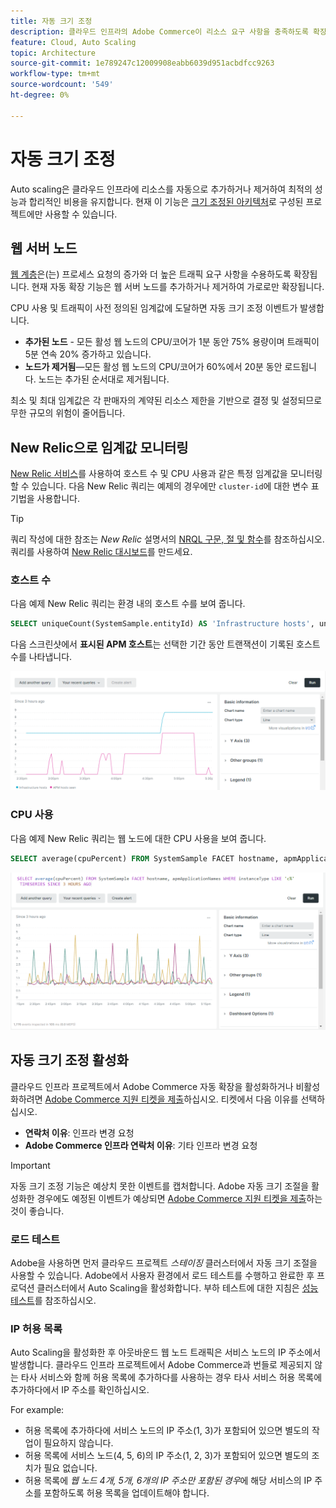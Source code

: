 ```yaml
---
title: 자동 크기 조정
description: 클라우드 인프라의 Adobe Commerce이 리소스 요구 사항을 충족하도록 확장하는 방법을 알아봅니다.
feature: Cloud, Auto Scaling
topic: Architecture
source-git-commit: 1e789247c12009908eabb6039d951acbdfcc9263
workflow-type: tm+mt
source-wordcount: '549'
ht-degree: 0%

---
```


# 자동 크기 조정

Auto scaling은 클라우드 인프라에 리소스를 자동으로 추가하거나 제거하여 최적의 성능과 합리적인 비용을 유지합니다. 현재 이 기능은 [크기 조정된 아키텍처](scaled-architecture.md)로 구성된 프로젝트에만 사용할 수 있습니다.

## 웹 서버 노드

[웹 계층](scaled-architecture.md#web-tier)은(는) 프로세스 요청의 증가와 더 높은 트래픽 요구 사항을 수용하도록 확장됩니다. 현재 자동 확장 기능은 웹 서버 노드를 추가하거나 제거하여 가로로만 확장됩니다.

CPU 사용 및 트래픽이 사전 정의된 임계값에 도달하면 자동 크기 조정 이벤트가 발생합니다.

- **추가된 노드** - 모든 활성 웹 노드의 CPU/코어가 1분 동안 75% 용량이며 트래픽이 5분 연속 20% 증가하고 있습니다.
- **노드가 제거됨**—모든 활성 웹 노드의 CPU/코어가 60%에서 20분 동안 로드됩니다. 노드는 추가된 순서대로 제거됩니다.

최소 및 최대 임계값은 각 판매자의 계약된 리소스 제한을 기반으로 결정 및 설정되므로 무한 규모의 위험이 줄어듭니다.

## New Relic으로 임계값 모니터링

[New Relic 서비스](../monitor/new-relic-service.md)를 사용하여 호스트 수 및 CPU 사용과 같은 특정 임계값을 모니터링할 수 있습니다. 다음 New Relic 쿼리는 예제의 경우에만 `cluster-id`에 대한 변수 표기법을 사용합니다.

>[!TIP]
>
>쿼리 작성에 대한 참조는 _New Relic_ 설명서의 [NRQL 구문, 절 및 함수](https://docs.newrelic.com/docs/query-your-data/nrql-new-relic-query-language/get-started/nrql-syntax-clauses-functions/)를 참조하십시오.
>쿼리를 사용하여 [New Relic 대시보드](https://docs.newrelic.com/docs/query-your-data/explore-query-data/dashboards/introduction-dashboards/)를 만드세요.

### 호스트 수

다음 예제 New Relic 쿼리는 환경 내의 호스트 수를 보여 줍니다.

```sql
SELECT uniqueCount(SystemSample.entityId) AS 'Infrastructure hosts', uniqueCount(Transaction.host) AS 'APM hosts seen' FROM SystemSample, Transaction where (Transaction.appName = 'cluster-id_stg' AND Transaction.transactionType = 'Web') OR SystemSample.apmApplicationNames LIKE '%|cluster-id_stg|%' TIMESERIES SINCE 3 HOURS AGO
```

다음 스크린샷에서 **표시된 APM 호스트**&#x200B;는 선택한 기간 동안 트랜잭션이 기록된 호스트 수를 나타냅니다.

![New Relic 호스트 수](../../assets/new-relic/host-count.png)

### CPU 사용

다음 예제 New Relic 쿼리는 웹 노드에 대한 CPU 사용을 보여 줍니다.

```sql
SELECT average(cpuPercent) FROM SystemSample FACET hostname, apmApplicationNames WHERE instanceType LIKE 'c%' TIMESERIES SINCE 3 HOURS AGO
```

![New Relic 웹 노드 CPU 사용](../../assets/new-relic/web-node-cpu-usage.png)

## 자동 크기 조정 활성화

클라우드 인프라 프로젝트에서 Adobe Commerce 자동 확장을 활성화하거나 비활성화하려면 [Adobe Commerce 지원 티켓을 제출](https://experienceleague.adobe.com/docs/commerce-knowledge-base/kb/help-center-guide/magento-help-center-user-guide.html#submit-ticket)하십시오. 티켓에서 다음 이유를 선택하십시오.

- **연락처 이유**: 인프라 변경 요청
- **Adobe Commerce 인프라 연락처 이유**: 기타 인프라 변경 요청

>[!IMPORTANT]
>
>자동 크기 조정 기능은 예상치 못한 이벤트를 캡처합니다. Adobe 자동 크기 조절을 활성화한 경우에도 예정된 이벤트가 예상되면 [Adobe Commerce 지원 티켓을 제출](https://experienceleague.adobe.com/docs/commerce-knowledge-base/kb/help-center-guide/magento-help-center-user-guide.html#submit-ticket)하는 것이 좋습니다.

### 로드 테스트

Adobe을 사용하면 먼저 클라우드 프로젝트 _스테이징_ 클러스터에서 자동 크기 조절을 사용할 수 있습니다. Adobe에서 사용자 환경에서 로드 테스트를 수행하고 완료한 후 프로덕션 클러스터에서 Auto Scaling을 활성화합니다. 부하 테스트에 대한 지침은 [성능 테스트](../launch/checklist.md#performance-testing)를 참조하십시오.

### IP 허용 목록

Auto Scaling을 활성화한 후 아웃바운드 웹 노드 트래픽은 서비스 노드의 IP 주소에서 발생합니다. 클라우드 인프라 프로젝트에서 Adobe Commerce과 번들로 제공되지 않는 타사 서비스와 함께 허용 목록에 추가하다를 사용하는 경우 타사 서비스 허용 목록에 추가하다에서 IP 주소를 확인하십시오.

For example:

- 허용 목록에 추가하다에 서비스 노드의 IP 주소(1, 3)가 포함되어 있으면 별도의 작업이 필요하지 않습니다.
- 허용 목록에 서비스 노드(4, 5, 6)의 IP 주소(1, 2, 3)가 포함되어 있으면 별도의 조치가 필요 없습니다.
- 허용 목록에 _웹 노드 4개, 5개, 6개의 IP 주소만 포함된 경우_&#x200B;에 해당 서비스의 IP 주소를 포함하도록 허용 목록을 업데이트해야 합니다.
